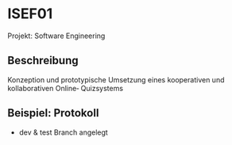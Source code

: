 # ISEF01
Projekt: Software Engineering

## Beschreibung
Konzeption und prototypische Umsetzung eines kooperativen und kollaborativen Online‐
Quizsystems

## Beispiel: Protokoll
- dev & test Branch angelegt
